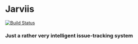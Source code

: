 # Jarviis

[![Build
Status](https://travis-ci.org/Jarviis/Jarviis.svg)](https://travis-ci.org/Jarviis/Jarviis)

### Just a rather very intelligent issue-tracking system
